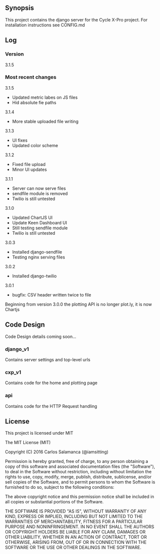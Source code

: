 ## Synopsis

This project contains the django server for the Cycle X-Pro project. For installation instructions see CONFIG.md

## Log

### Version

3.1.5

### Most recent changes

3.1.5
- Updated metric labes on JS files
- Hid absolute fie paths

3.1.4
- More stable uploaded file writing

3.1.3
- UI fixes
- Updated color scheme

3.1.2
- Fixed file upload
- Minor UI updates

3.1.1
- Server can now serve files
- sendfile module is removed
- Twilio is still untested

3.1.0
- Updated ChartJS UI
- Update Keen Dashboard UI
- Still testing sendfile module
- Twilio is still untested

3.0.3
- Installed django-sendfile
- Testing nginx serving files

3.0.2
- Installed django-twilio 

3.0.1
- bugfix: CSV header written twice to file

Beginning from version 3.0.0 the plotting API is no longer plot.ly, it is now Chartjs

## Code Design

Code Design details coming soon...

### django_v1

Contains server settings and top-level urls

### cxp_v1

Contains code for the home and plotting  page

### api

Contains code for the HTTP Request handling 

## License

This project is licensed under MIT

The MIT License (MIT)

Copyright (C) 2016 Carlos Salamanca (@iamsitting)

Permission is hereby granted, free of charge, to any person obtaining a copy of this software and associated documentation files (the "Software"), to deal in the Software without restriction, including without limitation the rights to use, copy, modify, merge, publish, distribute, sublicense, and/or sell copies of the Software, and to permit persons to whom the Software is furnished to do so, subject to the following conditions:

The above copyright notice and this permission notice shall be included in all copies or substantial portions of the Software.

THE SOFTWARE IS PROVIDED "AS IS", WITHOUT WARRANTY OF ANY KIND, EXPRESS OR IMPLIED, INCLUDING BUT NOT LIMITED TO THE WARRANTIES OF MERCHANTABILITY, FITNESS FOR A PARTICULAR PURPOSE AND NONINFRINGEMENT. IN NO EVENT SHALL THE AUTHORS OR COPYRIGHT HOLDERS BE LIABLE FOR ANY CLAIM, DAMAGES OR OTHER LIABILITY, WHETHER IN AN ACTION OF CONTRACT, TORT OR OTHERWISE, ARISING FROM, OUT OF OR IN CONNECTION WITH THE SOFTWARE OR THE USE OR OTHER DEALINGS IN THE SOFTWARE.

